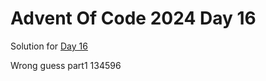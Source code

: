 # Advent Of Code 2024 Day 16

Solution for [Day 16](https://adventofcode.com/2024/day/16)

Wrong guess part1 134596
